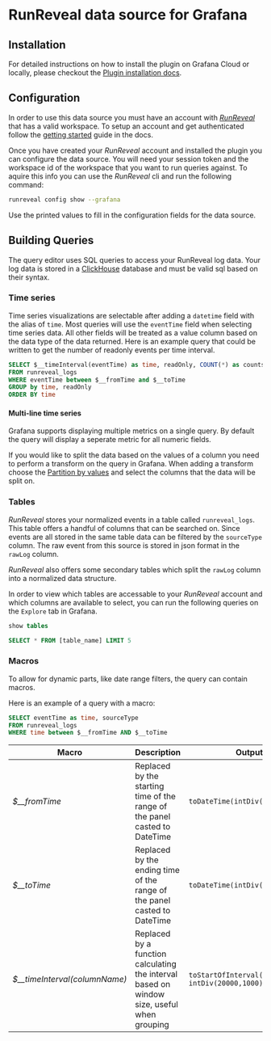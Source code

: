 # RunReveal data source for Grafana

## Installation

For detailed instructions on how to install the plugin on Grafana Cloud or
locally, please checkout the [Plugin installation docs](https://grafana.com/docs/grafana/latest/plugins/installation/).

## Configuration

In order to use this data source you must have an account with *[RunReveal](https://runreveal.com)* that has a valid workspace.
To setup an account and get authenticated follow the [getting started](https://docs.runreveal.com/getting-started/guides/quickstart) guide in the docs.

Once you have created your *RunReveal* account and installed the plugin you can configure the data source. You will need your session token and the workspace id of the workspace that you want to run queries against. To aquire this info you can use the *RunReveal* cli and run the following command:

```bash
runreveal config show --grafana
```

Use the printed values to fill in the configuration fields for the data source.


## Building Queries

The query editor uses SQL queries to access your RunReveal log data. 
Your log data is stored in a 
[ClickHouse](https://clickhouse.com/docs/en/sql-reference/syntax) 
database and must be valid sql based on their syntax.

### Time series

Time series visualizations are selectable after adding a `datetime` field with the alias of `time`. Most queries will use the `eventTime` field when selecting time series data. All other fields will be treated as a value column based on the data type of the data returned. Here is an example query that could be written to get the number of readonly events per time interval.

```sql
SELECT $__timeInterval(eventTime) as time, readOnly, COUNT(*) as counts 
FROM runreveal_logs 
WHERE eventTime between $__fromTime and $__toTime 
GROUP by time, readOnly
ORDER BY time 
```

#### Multi-line time series

Grafana supports displaying multiple metrics on a single query. By default the query will display a seperate metric for all numeric fields.

If you would like to split the data based on the values of a column you need to perform a transform on the query in Grafana.
When adding a transform choose the [Partition by values](https://grafana.com/docs/grafana/latest/panels-visualizations/query-transform-data/transform-data/?utm_source=grafana#partition-by-values) and select the columns that the data will be split on.

### Tables

*RunReveal* stores your normalized events in a table called `runreveal_logs`. This table offers a handful of columns that can be searched on. Since events are all stored in the same table data can be filtered by the `sourceType` column. The raw event from this source is stored in json format in the `rawLog` column.

*RunReveal* also offers some secondary tables which split the `rawLog` column into a normalized data structure.

In order to view which tables are accessable to your *RunReveal* account and which columns are available to select, you can run the following queries on the `Explore` tab in Grafana.

````sql
show tables

SELECT * FROM [table_name] LIMIT 5
````

### Macros

To allow for dynamic parts, like date range filters, the query can contain macros.

Here is an example of a query with a macro:
````sql
SELECT eventTime as time, sourceType
FROM runreveal_logs
WHERE time between $__fromTime AND $__toTime
````

| Macro                                        | Description                                                                                                                                                                         | Output example                                          |
|----------------------------------------------|-------------------------------------------------------------------------------------------------------------------------------------------------------------------------------------|---------------------------------------------------------|
| *$__fromTime*                                | Replaced by the starting time of the range of the panel casted to DateTime                                                                                                          | `toDateTime(intDiv(1415792726371,1000))`                |
| *$__toTime*                                  | Replaced by the ending time of the range of the panel casted to DateTime                                                                                                            | `toDateTime(intDiv(1415792726371,1000))`                |
| *$__timeInterval(columnName)*                | Replaced by a function calculating the interval based on window size, useful when grouping                                                                                          | `toStartOfInterval(column, INTERVAL intDiv(20000,1000) second)`         |

